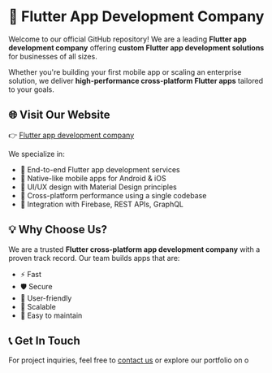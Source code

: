# 🚀 Flutter App Development Company

Welcome to our official GitHub repository! We are a leading **Flutter app development company** offering **custom Flutter app development solutions** for businesses of all sizes.

Whether you're building your first mobile app or scaling an enterprise solution, we deliver **high-performance cross-platform Flutter apps** tailored to your goals.

## 🌐 Visit Our Website

👉 [Flutter app development company]([[https://yourfluttercompany.com]](https://metadesignsolutions.com/technology/flutter-app-development-company/))

We specialize in:
- 🔹 End-to-end Flutter app development services  
- 🔹 Native-like mobile apps for Android & iOS  
- 🔹 UI/UX design with Material Design principles  
- 🔹 Cross-platform performance using a single codebase  
- 🔹 Integration with Firebase, REST APIs, GraphQL

## 💡 Why Choose Us?

We are a trusted **Flutter cross-platform app development company** with a proven track record. Our team builds apps that are:
- ⚡ Fast
- 🛡️ Secure
- 📱 User-friendly
- 🔁 Scalable
- 🧩 Easy to maintain

## 📞 Get In Touch

For project inquiries, feel free to [contact us](https://yourfluttercompany.com/contact) or explore our portfolio on o
